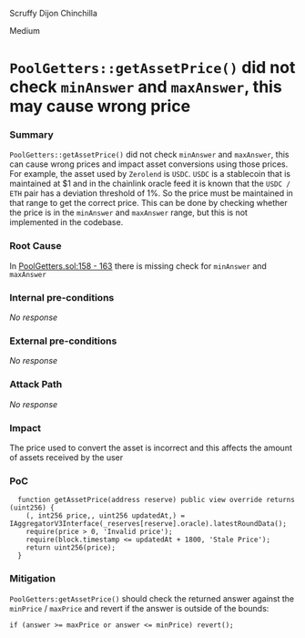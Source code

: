 Scruffy Dijon Chinchilla

Medium

# `PoolGetters::getAssetPrice()` did not check `minAnswer` and `maxAnswer`, this may cause wrong price

### Summary

`PoolGetters::getAssetPrice()` did not check `minAnswer` and `maxAnswer`, this can cause wrong prices and impact asset conversions using those prices. For example, the asset used by `Zerolend` is `USDC`. `USDC` is a stablecoin that is maintained at $1 and in the chainlink oracle feed it is known that the `USDC / ETH` pair has a deviation threshold of 1%. So the price must be maintained in that range to get the correct price. This can be done by checking whether the price is in the `minAnswer` and `maxAnswer` range, but this is not implemented in the codebase.

### Root Cause

In [PoolGetters.sol:158 - 163](https://github.com/sherlock-audit/2024-06-new-scope/blob/main/zerolend-one/contracts/core/pool/PoolGetters.sol#L158-L163) there is missing check for `minAnswer` and `maxAnswer`

### Internal pre-conditions

_No response_

### External pre-conditions

_No response_

### Attack Path

_No response_

### Impact

The price used to convert the asset is incorrect and this affects the amount of assets received by the user

### PoC

```solidity
  function getAssetPrice(address reserve) public view override returns (uint256) {
    (, int256 price,, uint256 updatedAt,) = IAggregatorV3Interface(_reserves[reserve].oracle).latestRoundData();
    require(price > 0, 'Invalid price');
    require(block.timestamp <= updatedAt + 1800, 'Stale Price');
    return uint256(price);
  }
```

### Mitigation

`PoolGetters:getAssetPrice()` should check the returned answer against the `minPrice` / `maxPrice` and revert if the answer is outside of the bounds:

```solidity
if (answer >= maxPrice or answer <= minPrice) revert();
```